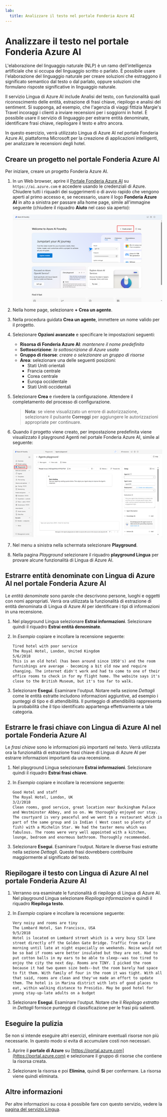```yaml
---
lab:
  title: Analizzare il testo nel portale Fonderia Azure AI
---
```


# Analizzare il testo nel portale Fonderia Azure AI

L'elaborazione del linguaggio naturale (NLP) è un ramo dell'intelligenza artificiale che si occupa del linguaggio scritto o parlato. È possibile usare l'elaborazione del linguaggio naturale per creare soluzioni che estraggono il significato semantico dal testo o dal parlato, oppure soluzioni che formulano risposte significative in linguaggio naturale.

Il servizio Lingua di Azure AI include Analisi del testo, con funzionalità quali riconoscimento delle entità, estrazione di frasi chiave, riepilogo e analisi del sentiment. Si supponga, ad esempio, che l'agenzia di viaggi fittizia Margie's Travel incoraggi i clienti a inviare recensioni per i soggiorni in hotel. È possibile usare il servizio di linguaggio per estrarre entità denominate, identificare frasi chiave, riepilogare il testo e altro ancora.

In questo esercizio, verrà utilizzato Lingua di Azure AI nel portale Fonderia Azure AI, piattaforma Microsoft per la creazione di applicazioni intelligenti, per analizzare le recensioni degli hotel. 

## Creare un progetto nel portale Fonderia Azure AI

Per iniziare, creare un progetto Fonderia Azure AI.

1. In un Web browser, aprire il [Portale Fonderia Azure AI](https://ai.azure.com) su `https://ai.azure.com` e accedere usando le credenziali di Azure. Chiudere tutti i riquadri dei suggerimenti o di avvio rapido che vengono aperti al primo accesso e, se necessario, usare il logo **Fonderia Azure AI** in alto a sinistra per passare alla home page, simile all'immagine seguente (chiudere il riquadro **Aiuto** nel caso sia aperto):

    ![Screenshot della home page di Fonderia Azure AI con l'opzione Crea un agente selezionata.](./media/azure-ai-foundry-home-page.png)

1. Nella home page, selezionare **+ Crea un agente**.

1. Nella procedura guidata **Crea un agente**, immettere un nome valido per il progetto. 

1. Selezionare **Opzioni avanzate** e specificare le impostazioni seguenti:
    - **Risorsa di Fonderia Azure AI**: *mantenere il nome predefinito*
    - **Sottoscrizione**: *la sottoscrizione di Azure usata*
    - **Gruppo di risorse**: *creare o selezionare un gruppo di risorse*
    - **Area**: selezionare una delle seguenti posizioni:
        * Stati Uniti orientali
        * Francia centrale
        * Corea centrale
        * Europa occidentale
        * Stati Uniti occidentali

1. Selezionare **Crea** e rivedere la configurazione. Attendere il completamento del processo di configurazione.

    >**Nota**: se viene visualizzato un errore di autorizzazione, selezionare il pulsante **Correggi** per aggiungere le autorizzazioni appropriate per continuare.

1. Quando il progetto viene creato, per impostazione predefinita viene visualizzato il playground Agenti nel portale Fonderia Azure AI, simile al seguente:

    ![Screenshot dei dettagli di un progetto di Azure AI nel portale Fonderia di Azure AI.](./media/ai-foundry-project-2.png)

1. Nel menu a sinistra nella schermata selezionare **Playground**.

1. Nella pagina *Playground* selezionare il riquadro **playground Lingua** per provare alcune funzionalità di Lingua di Azure AI.

## Estrarre entità denominate con Lingua di Azure AI nel portale Fonderia Azure AI

Le *entità denominate* sono parole che descrivono persone, luoghi e oggetti con nomi appropriati. Verrà ora utilizzata la funzionalità di estrazione di entità denominata di Lingua di Azure AI per identificare i tipi di informazioni in una recensione.

1. Nel playground Lingua selezionare **Estrai informazioni**. Selezionare quindi il riquadro **Estrai entità denominate**. 

1. In *Esempio* copiare e incollare la recensione seguente:

    ```
    Tired hotel with poor service
    The Royal Hotel, London, United Kingdom
    5/6/2018
    This is an old hotel (has been around since 1950's) and the room furnishings are average - becoming a bit old now and require changing. The internet didn't work and had to come to one of their office rooms to check in for my flight home. The website says it's close to the British Museum, but it's too far to walk.
    ```

1. Selezionare **Esegui**. Esaminare l'output. Notare nella sezione *Dettagli* come le entità estratte includono informazioni aggiuntive, ad esempio i punteggi di tipo e di attendibilità. Il punteggio di attendibilità rappresenta la probabilità che il tipo identificato appartenga effettivamente a tale categoria.

## Estrarre le frasi chiave con Lingua di Azure AI nel portale Fonderia Azure AI

Le *frasi chiave* sono le informazioni più importanti nel testo. Verrà utilizzata ora la funzionalità di estrazione frasi chiave di Lingua di Azure AI per estrarre informazioni importanti da una recensione.

1. Nel playground Lingua selezionare **Estrai informazioni**. Selezionare quindi il riquadro **Estrai frasi chiave**. 

1. In *Esempio* copiare e incollare la recensione seguente:

    ```
    Good Hotel and staff
    The Royal Hotel, London, UK
    3/2/2018
    Clean rooms, good service, great location near Buckingham Palace and Westminster Abbey, and so on. We thoroughly enjoyed our stay. The courtyard is very peaceful and we went to a restaurant which is part of the same group and is Indian ( West coast so plenty of fish) with a Michelin Star. We had the taster menu which was fabulous. The rooms were very well appointed with a kitchen, lounge, bedroom and enormous bathroom. Thoroughly recommended.
    ```

1. Selezionare **Esegui**. Esaminare l'output. Notare le diverse frasi estratte nella sezione *Dettagli*. Queste frasi dovrebbero contribuire maggiormente al significato del testo.

## Riepilogare il testo con Lingua di Azure AI nel portale Fonderia Azure AI
 
1. Verranno ora esaminate le funzionalità di riepilogo di Lingua di Azure AI. Nel playground Lingua selezionare *Riepiloga informazioni* e quindi il riquadro **Riepiloga testo**.

1. In *Esempio* copiare e incollare la recensione seguente:
    
    ```
    Very noisy and rooms are tiny
    The Lombard Hotel, San Francisco, USA
    9/5/2018
    Hotel is located on Lombard street which is a very busy SIX lane street directly off the Golden Gate Bridge. Traffic from early morning until late at night especially on weekends. Noise would not be so bad if rooms were better insulated but they are not. Had to put cotton balls in my ears to be able to sleep--was too tired to enjoy the city the next day. Rooms are TINY. I picked the room because it had two queen size beds--but the room barely had space to fit them. With family of four in the room it was tight. With all that said, rooms are clean and they've made an effort to update them. The hotel is in Marina district with lots of good places to eat, within walking distance to Presidio. May be good hotel for young stay-up-late adults on a budget
    ```

1. Selezionare **Esegui**. Esaminare l'output. Notare che il *Riepilogo estratto* in *Dettagli* fornisce punteggi di classificazione per le frasi più salienti.   

## Eseguire la pulizia

Se non si intende eseguire altri esercizi, eliminare eventuali risorse non più necessarie. In questo modo si evita di accumulare costi non necessari.

1. Aprire il **portale di Azure** su [https://portal.azure.com](https://portal.azure.com) e selezionare il gruppo di risorse che contiene la risorsa creata.

1. Selezionare la risorsa e poi **Elimina**, quindi **Sì** per confermare. La risorsa viene quindi eliminata.

## Altre informazioni

Per altre informazioni su cosa è possibile fare con questo servizio, vedere la [pagina del servizio Lingua](https://learn.microsoft.com/azure/ai-services/language-service/overview).
